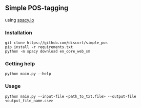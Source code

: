 ## Simple POS-tagging
using [spacy.io](https://spacy.io/)

### Installation
    git clone https://github.com/discort/simple_pos
    pip install -r requirements.txt
    python -m spacy download en_core_web_sm

### Getting help
    python main.py --help

### Usage
    python main.py --input-file <path_to_txt.file> --output-file <output_file_name.csv>